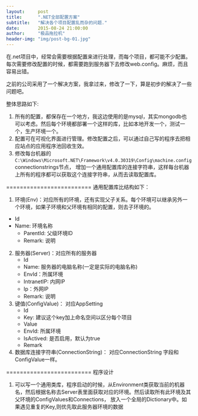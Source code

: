 ```yaml
---
layout:     post
title:      ".NET全部配置方案"
subtitle:   "解决各个项目配置乱而杂的问题."
date:       2015-08-24 21:00:00
author:     "极品拖拉机"
header-img: "img/post-bg-01.jpg"
---
```


在.net项目中，经常会需要根据配置来进行处理，而每个项目，都可能不少配置。每次需要修改配置的时候，都需要跑到服务器下去修改web.config。麻烦，而且容易出错。
  
之前的公司采用了一个解决方案，我拿过来，修改了一下，算是初步的解决了一些问题吧。
  
整体思路如下:
1. 所有的配置，都保存在一个地方，我这边使用的是mysql，其实mongodb也可以考虑。然后每个环境都部署一个这样的库，比如本地开发一个，测试一个，生产环境一个。
2. 配置可在可视化界面进行管理。修改配置之后，可以通过自己写的程序去把相应站点的应用程序池回收生效。
3. 修改每台机器的`C:\Windows\Microsoft.NET\Framework\v4.0.30319\Config\machine.config` connectionstrings节点， 增加一个通用配置库的连接字符串，这样每台机器上所有的程序都可以获取这个连接字符串，从而去读取配置库。
  
=========================
通用配置库比结构如下：
1. 环境(Env)：对应所有的环境，还有实现父子关系。每个环境可以继承另外一个环境，如果子环境和父环境有相同的配置，则去子环境的。
  * Id
  * Name: 环境名称
    * ParentId: 父级环境ID
    * Remark: 说明
2. 服务器(Server)：对应所有的服务器
    * Id
    * Name: 服务器的电脑名称(一定是实际的电脑名称)
    * EnvId：所属环境
    * IntranetIP: 内网IP
    * Ip：外网IP
    * Remark: 说明
3. 键值(ConfigValue)： 对应AppSetting
    * Id
    * Key: 建议这个key加上命名空间以区分每个项目
    * Value
    * EnvId: 所属环境
    * IsActived: 是否启用，默认为true
    * Remark
4. 数据库连接字符串(ConnectionString)： 对应ConnectionString
字段和ConfigValue一样。

=========================
程序设计
1. 可以写一个通用类库，程序启动的时候，从Environment类获取当前的机器名，然后根据名称去Server表里面获取对应的环境。然后读取所有此环境及其父环境的ConfigValues和Connections， 放入一个全局的Dictionary中。如果遇见重复的Key,则优先取此服务器环境的数据
